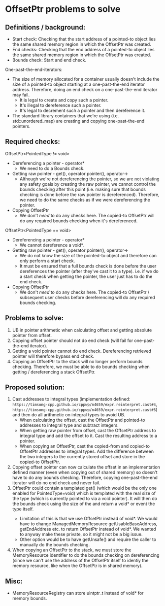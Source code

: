# OffsetPtr problems to solve

## Definitions / background:
- Start check: Checking that the start address of a pointed-to object lies the same shared memory region in which the OffsetPtr was created.
- End checks: Checking that the end address of a pointed-to object lies the same shared memory region in which the OffsetPtr was created.
- Bounds check: Start and end check.

One-past-the-end-iterators:
- The size of memory allocated for a container usually doesn't include the size of a pointed-to object starting at a one-past-the-end iterator address. Therefore, doing an end check on a one-past-the-end iterator may fail.
    - It is legal to create and copy such a pointer. 
    - It's illegal to dereference such a pointer.
    - It's legal to decrement such a pointer and then dereference it.
- The standard library containers that we're using (i.e. std::unordered_map) are creating and copying one-past-the-end pointers.

## Required checks: 

OffsetPtr<PointedType != void>
- Dereferencing a pointer - operator*
    - We need to do a Bounds check.
- Getting raw pointer - get(), operator pointer(), operator->
    - Although we're not dereferencing the pointer, so we are not violating any safety goals by creating the raw pointer, we cannot control the bounds checking after this point (i.e. making sure that bounds checking is done before the raw pointer is dereferenced). Therefore, we need to do the same checks as if we were dereferencing the pointer.
- Copying OffsetPtr
    - We don't _need_ to do any checks here. The copied-to OffsetPtr will do any required bounds checking when it's dereferenced.

OffsetPtr<PointedType == void>
- Dereferencing a pointer - operator*
    - We cannot dereference a void*.
- Getting raw pointer - get(), operator pointer(), operator->
    - We do not know the size of the pointed-to object and therefore can only perform a start check. 
    - It must be ensured that a full bounds check is done before the user dereferences the pointer (after they've cast it to a type). i.e. if we do a start check when getting the pointer, the user just has to do the end check.
- Copying OffsetPtr
    - We don't _need_ to do any checks here. The copied-to OffsetPtr / subsequent user checks before dereferencing will do any required bounds checking.


## Problems to solve:

1. UB in pointer arithmetic when calculating offset and getting absolute pointer from offset.
2. Copying offset pointer should not do end check (will fail for one-past-the-end iterator).
3. Getting a void pointer cannot do end check. Dereferencing retrieved pointer will therefore bypass end check.
4. Copying an OffsetPtr to the stack will no longer perform bounds checking. Therefore, we must be able to do bounds checking when getting / dereferencing a stack OffsetPtr.

## Proposed solution:

1. Cast addresses to integral types (implementation defined: `https://timsong-cpp.github.io/cppwp/n4659/expr.reinterpret.cast#4`, `https://timsong-cpp.github.io/cppwp/n4659/expr.reinterpret.cast#5`) and then do all arithmetic on integral types to avoid UB.
    - When calculating the offset, cast the OffsetPtr and pointed-to addresses to integral type and subtract integers.
    - When getting raw pointer from offset, cast the OffsetPtr address to integral type and add the offset to it. Cast the resulting address to a pointer.
    - When copying an OffsetPtr, cast the copied-from and copied-to OffsetPtr addresses to integral types. Add the difference between the two integers to the currently stored offset and store in the copied-to OffsetPtr.
2. Copying offset pointer can now calculate the offset in an implementation defined manner (even when copying out of shared memory) so doesn't have to do any bounds checking. Therefore, copying one-past-the-end iterator will do no end check and never fail.
3. OffsetPtr<void> could contain a templated get() (which would be the only one enabled for PointedType=void) which is templated with the real size of the type (which is currently pointed to via a void pointer). It will then do the bounds check using the size of the and return a void* or event the type itself.
    - Limitation of this is that we use OffsetPtr<void> instead of void*. We would have to change ManagedMemoryResource getUsableBaseAddress, getEndAddress etc. to return OffsetPtr<void> instead of void*. We wanted to anyway make these private, so it might not be a big issue.
    - Other option would be to have getUnsafe() and require the caller to manually do the bounds checking.
4. When copying an OffsetPtr to the stack, we must store the MemoryResource identifier to do the bounds checking on dereferencing (since we can't use the address of the OffsetPtr itself to identiy the memory resource, like when the OffsetPtr is in shared memory).

## Misc:
- MemoryResourceRegistry can store uintptr_t instead of void* for memory bounds.

